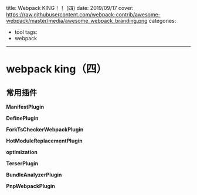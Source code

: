 title: Webpack KING！！ (四)
date: 2019/09/17
cover: https://raw.githubusercontent.com/webpack-contrib/awesome-webpack/master/media/awesome_webpack_branding.png
categories:
- tool
tags:
- webpack

---
# webpack king（四）

## 常用插件

**ManifestPlugin**

**DefinePlugin**

**ForkTsCheckerWebpackPlugin**

**HotModuleReplacementPlugin**

**optimization**

**TerserPlugin**

**BundleAnalyzerPlugin**

**PnpWebpackPlugin**

